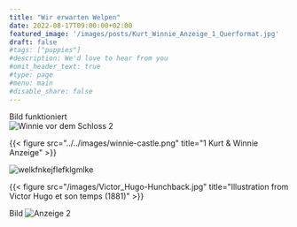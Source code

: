 ```yaml
---
title: "Wir erwarten Welpen"
date: 2022-08-17T09:00:00+02:00
featured_image: '/images/posts/Kurt_Winnie_Anzeige_1_Querformat.jpg'
draft: false
#tags: ["puppies"]
#description: We'd love to hear from you
#omit_header_text: true
#type: page
#menu: main
#disable_share: false
---
```

  
Bild funktioniert  
![Winnie vor dem Schloss 2](../../images/winnie-castle.png)  

{{< figure src="../../images/winnie-castle.png" title="1 Kurt & Winnie Anzeige" >}}  


![welkfnkejflefklgmlke](https://raw.githubusercontent.com/budparr/gohugo-theme-ananke/master/images/screenshot.png)

{{< figure src="/images/Victor_Hugo-Hunchback.jpg" title="Illustration from Victor Hugo et son temps (1881)" >}}

Bild 
![Anzeige 2](/images/posts/Kurt_Winnie_Anzeige_1_Querformat.jpg)  